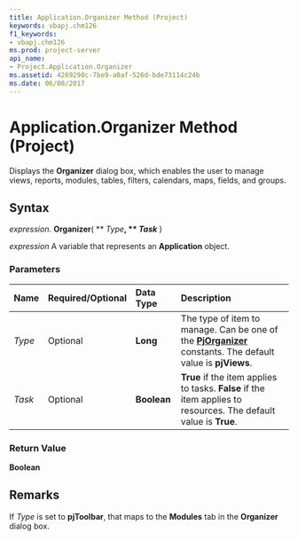 ```yaml
---
title: Application.Organizer Method (Project)
keywords: vbapj.chm126
f1_keywords:
- vbapj.chm126
ms.prod: project-server
api_name:
- Project.Application.Organizer
ms.assetid: 4269290c-7be9-a0af-526d-bde73114c24b
ms.date: 06/08/2017
---
```



# Application.Organizer Method (Project)

Displays the  **Organizer** dialog box, which enables the user to manage views, reports, modules, tables, filters, calendars, maps, fields, and groups.


## Syntax

 _expression_. **Organizer**( ** _Type_**, ** _Task_** )

 _expression_ A variable that represents an **Application** object.


### Parameters



|**Name**|**Required/Optional**|**Data Type**|**Description**|
|:-----|:-----|:-----|:-----|
| _Type_|Optional|**Long**|The type of item to manage. Can be one of the  **[PjOrganizer](Project.PjOrganizer.md)** constants. The default value is **pjViews**.|
| _Task_|Optional|**Boolean**|**True** if the item applies to tasks. **False** if the item applies to resources. The default value is **True**.|

### Return Value

 **Boolean**


## Remarks

If  _Type_ is set to **pjToolbar**, that maps to the **Modules** tab in the **Organizer** dialog box.


